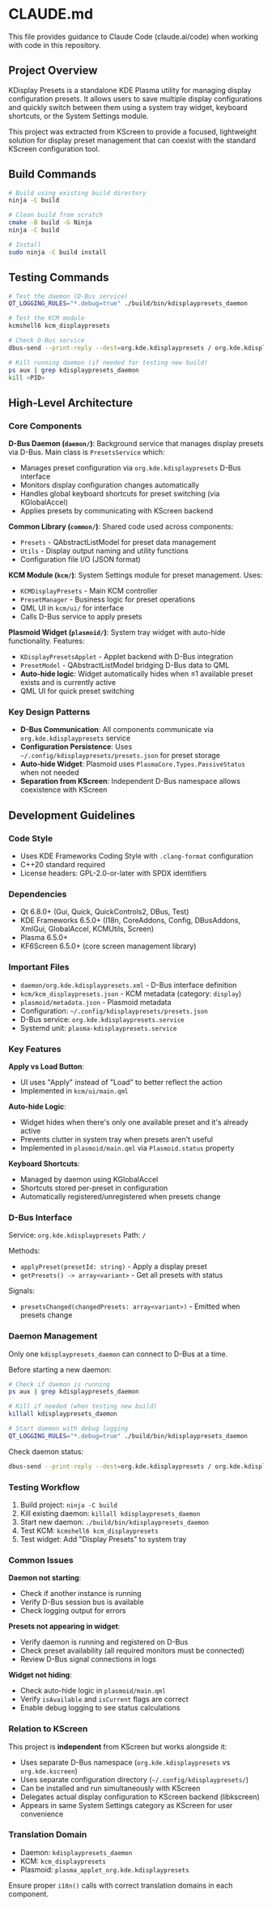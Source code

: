 # CLAUDE.md

This file provides guidance to Claude Code (claude.ai/code) when working with code in this repository.

## Project Overview

KDisplay Presets is a standalone KDE Plasma utility for managing display configuration presets. It allows users to save multiple display configurations and quickly switch between them using a system tray widget, keyboard shortcuts, or the System Settings module.

This project was extracted from KScreen to provide a focused, lightweight solution for display preset management that can coexist with the standard KScreen configuration tool.

## Build Commands

```bash
# Build using existing build directory
ninja -C build

# Clean build from scratch
cmake -B build -G Ninja
ninja -C build

# Install
sudo ninja -C build install
```

## Testing Commands

```bash
# Test the daemon (D-Bus service)
QT_LOGGING_RULES="*.debug=true" ./build/bin/kdisplaypresets_daemon

# Test the KCM module
kcmshell6 kcm_displaypresets

# Check D-Bus service
dbus-send --print-reply --dest=org.kde.kdisplaypresets / org.kde.kdisplaypresets.getPresets

# Kill running daemon (if needed for testing new build)
ps aux | grep kdisplaypresets_daemon
kill <PID>
```

## High-Level Architecture

### Core Components

**D-Bus Daemon (`daemon/`)**: Background service that manages display presets via D-Bus. Main class is `PresetsService` which:
- Manages preset configuration via `org.kde.kdisplaypresets` D-Bus interface
- Monitors display configuration changes automatically
- Handles global keyboard shortcuts for preset switching (via KGlobalAccel)
- Applies presets by communicating with KScreen backend

**Common Library (`common/`)**: Shared code used across components:
- `Presets` - QAbstractListModel for preset data management
- `Utils` - Display output naming and utility functions
- Configuration file I/O (JSON format)

**KCM Module (`kcm/`)**: System Settings module for preset management. Uses:
- `KCMDisplayPresets` - Main KCM controller
- `PresetManager` - Business logic for preset operations
- QML UI in `kcm/ui/` for interface
- Calls D-Bus service to apply presets

**Plasmoid Widget (`plasmoid/`)**: System tray widget with auto-hide functionality. Features:
- `KDisplayPresetsApplet` - Applet backend with D-Bus integration
- `PresetModel` - QAbstractListModel bridging D-Bus data to QML
- **Auto-hide logic**: Widget automatically hides when ≤1 available preset exists and is currently active
- QML UI for quick preset switching

### Key Design Patterns

- **D-Bus Communication**: All components communicate via `org.kde.kdisplaypresets` service
- **Configuration Persistence**: Uses `~/.config/kdisplaypresets/presets.json` for preset storage
- **Auto-hide Widget**: Plasmoid uses `PlasmaCore.Types.PassiveStatus` when not needed
- **Separation from KScreen**: Independent D-Bus namespace allows coexistence with KScreen

## Development Guidelines

### Code Style
- Uses KDE Frameworks Coding Style with `.clang-format` configuration
- C++20 standard required
- License headers: GPL-2.0-or-later with SPDX identifiers

### Dependencies
- Qt 6.8.0+ (Gui, Quick, QuickControls2, DBus, Test)
- KDE Frameworks 6.5.0+ (I18n, CoreAddons, Config, DBusAddons, XmlGui, GlobalAccel, KCMUtils, Screen)
- Plasma 6.5.0+
- KF6Screen 6.5.0+ (core screen management library)

### Important Files
- `daemon/org.kde.kdisplaypresets.xml` - D-Bus interface definition
- `kcm/kcm_displaypresets.json` - KCM metadata (category: `display`)
- `plasmoid/metadata.json` - Plasmoid metadata
- Configuration: `~/.config/kdisplaypresets/presets.json`
- D-Bus service: `org.kde.kdisplaypresets.service`
- Systemd unit: `plasma-kdisplaypresets.service`

### Key Features

**Apply vs Load Button**:
- UI uses "Apply" instead of "Load" to better reflect the action
- Implemented in `kcm/ui/main.qml`

**Auto-hide Logic**:
- Widget hides when there's only one available preset and it's already active
- Prevents clutter in system tray when presets aren't useful
- Implemented in `plasmoid/main.qml` via `Plasmoid.status` property

**Keyboard Shortcuts**:
- Managed by daemon using KGlobalAccel
- Shortcuts stored per-preset in configuration
- Automatically registered/unregistered when presets change

### D-Bus Interface

Service: `org.kde.kdisplaypresets`
Path: `/`

Methods:
- `applyPreset(presetId: string)` - Apply a display preset
- `getPresets() -> array<variant>` - Get all presets with status

Signals:
- `presetsChanged(changedPresets: array<variant>)` - Emitted when presets change

### Daemon Management

Only one `kdisplaypresets_daemon` can connect to D-Bus at a time.

Before starting a new daemon:
```bash
# Check if daemon is running
ps aux | grep kdisplaypresets_daemon

# Kill if needed (when testing new build)
killall kdisplaypresets_daemon

# Start daemon with debug logging
QT_LOGGING_RULES="*.debug=true" ./build/bin/kdisplaypresets_daemon
```

Check daemon status:
```bash
dbus-send --print-reply --dest=org.kde.kdisplaypresets / org.kde.kdisplaypresets.getPresets
```

### Testing Workflow

1. Build project: `ninja -C build`
2. Kill existing daemon: `killall kdisplaypresets_daemon`
3. Start new daemon: `./build/bin/kdisplaypresets_daemon`
4. Test KCM: `kcmshell6 kcm_displaypresets`
5. Test widget: Add "Display Presets" to system tray

### Common Issues

**Daemon not starting**:
- Check if another instance is running
- Verify D-Bus session bus is available
- Check logging output for errors

**Presets not appearing in widget**:
- Verify daemon is running and registered on D-Bus
- Check preset availability (all required monitors must be connected)
- Review D-Bus signal connections in logs

**Widget not hiding**:
- Check auto-hide logic in `plasmoid/main.qml`
- Verify `isAvailable` and `isCurrent` flags are correct
- Enable debug logging to see status calculations

### Relation to KScreen

This project is **independent** from KScreen but works alongside it:
- Uses separate D-Bus namespace (`org.kde.kdisplaypresets` vs `org.kde.kscreen`)
- Uses separate configuration directory (`~/.config/kdisplaypresets/`)
- Can be installed and run simultaneously with KScreen
- Delegates actual display configuration to KScreen backend (libkscreen)
- Appears in same System Settings category as KScreen for user convenience

### Translation Domain

- Daemon: `kdisplaypresets_daemon`
- KCM: `kcm_displaypresets`
- Plasmoid: `plasma_applet_org.kde.kdisplaypresets`

Ensure proper `i18n()` calls with correct translation domains in each component.
